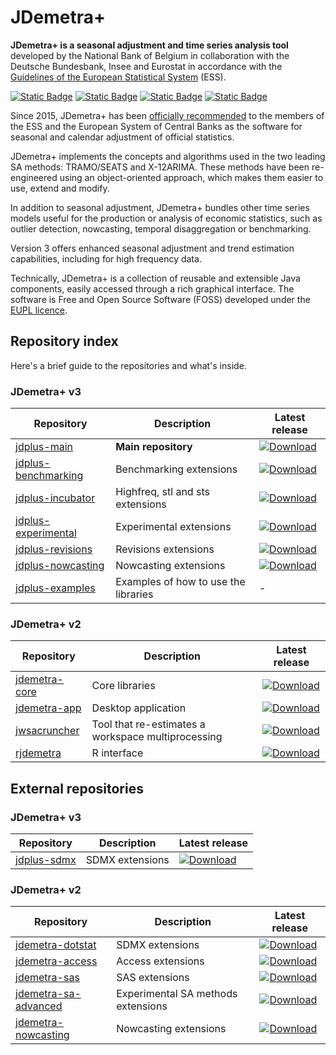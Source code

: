 # JDemetra+

**JDemetra+ is a seasonal adjustment and time series analysis tool** developed by the National Bank of Belgium in collaboration with the Deutsche Bundesbank, Insee and Eurostat in accordance with the [Guidelines of the European Statistical System](https://ec.europa.eu/eurostat/en/web/products-manuals-and-guidelines/w/ks-gq-24-012) (ESS).

[![Static Badge](https://img.shields.io/badge/Desktop_application-8A2BE2)](https://github.com/jdemetra/jdplus-main/releases/latest)
[![Static Badge](https://img.shields.io/badge/R_packages-8A2BE2)](https://github.com/rjdverse)
[![Static Badge](https://img.shields.io/badge/Documentation-8A2BE2)](https://jdemetra-new-documentation.netlify.app/)
[![Static Badge](https://img.shields.io/badge/Blog-8A2BE2)](https://jdemetra-universe-blog.netlify.app/)

Since 2015, JDemetra+ has been [officially recommended](https://github.com/user-attachments/files/17409112/2015-01-21.Jdemetra%2B.release.pdf) to the members of the ESS and the European System of Central Banks as the software for seasonal and calendar adjustment of official statistics.

JDemetra+ implements the concepts and algorithms used in the two leading SA methods: TRAMO/SEATS and X-12ARIMA. These methods have been re-engineered using an object-oriented approach, which makes them easier to use, extend and modify.

In addition to seasonal adjustment, JDemetra+ bundles other time series models useful for the production or analysis of economic statistics, such as outlier detection, nowcasting, temporal disaggregation or benchmarking. 

Version 3 offers enhanced seasonal adjustment and trend estimation capabilities, including for high frequency data.

Technically, JDemetra+ is a collection of reusable and extensible Java components, easily accessed through a rich graphical interface. The software is Free and Open Source Software (FOSS) developed under the [EUPL licence](https://interoperable-europe.ec.europa.eu/collection/eupl/eupl-text-eupl-12).

## Repository index

Here's a brief guide to the repositories and what's inside.

### JDemetra+ v3

| Repository | Description | Latest release |
|---|---|---|
| [jdplus-main](https://github.com/jdemetra/jdplus-main) | **Main repository** | [![Download](https://img.shields.io/github/release/jdemetra/jdplus-main.svg)](https://github.com/jdemetra/jdplus-main/releases/latest) |
| [jdplus-benchmarking](https://github.com/jdemetra/jdplus-benchmarking) | Benchmarking extensions | [![Download](https://img.shields.io/github/release/jdemetra/jdplus-benchmarking.svg)](https://github.com/jdemetra/jdplus-benchmarking/releases/latest) |
| [jdplus-incubator](https://github.com/jdemetra/jdplus-incubator) | Highfreq, stl and sts extensions | [![Download](https://img.shields.io/github/release/jdemetra/jdplus-incubator.svg)](https://github.com/jdemetra/jdplus-incubator/releases/latest) |
| [jdplus-experimental](https://github.com/jdemetra/jdplus-experimental) | Experimental extensions | [![Download](https://img.shields.io/github/release/jdemetra/jdplus-experimental.svg)](https://github.com/jdemetra/jdplus-experimental/releases/latest) |
| [jdplus-revisions](https://github.com/jdemetra/jdplus-revisions) | Revisions extensions | [![Download](https://img.shields.io/github/release/jdemetra/jdplus-revisions.svg)](https://github.com/jdemetra/jdplus-revisions/releases/latest) |
| [jdplus-nowcasting](https://github.com/jdemetra/jdplus-nowcasting) | Nowcasting extensions | [![Download](https://img.shields.io/github/release/jdemetra/jdplus-nowcasting.svg)](https://github.com/jdemetra/jdplus-nowcasting/releases/latest) |
| [jdplus-examples](https://github.com/jdemetra/jdplus-examples) | Examples of how to use the libraries | - |

### JDemetra+ v2

| Repository | Description | Latest release |
|---|---|---|
| [jdemetra-core](https://github.com/jdemetra/jdemetra-core) | Core libraries | [![Download](https://img.shields.io/github/release/jdemetra/jdemetra-core.svg)](https://github.com/jdemetra/jdemetra-core/releases/latest) |
| [jdemetra-app](https://github.com/jdemetra/jdemetra-app) | Desktop application | [![Download](https://img.shields.io/github/release/jdemetra/jdemetra-app.svg)](https://github.com/jdemetra/jdemetra-app/releases/latest) |
| [jwsacruncher](https://github.com/jdemetra/jwsacruncher) | Tool that re-estimates a workspace multiprocessing | [![Download](https://img.shields.io/github/release/jdemetra/jwsacruncher.svg)](https://github.com/jdemetra/jwsacruncher/releases/latest) |
| [rjdemetra](https://github.com/rjdverse/rjdemetra) | R interface | [![Download](https://img.shields.io/github/release/rjdverse/rjdemetra.svg)](https://github.com/rjdverse/rjdemetra/releases/latest) |

## External repositories

### JDemetra+ v3

| Repository | Description | Latest release |
|---|---|---|
| [jdplus-sdmx](https://github.com/nbbrd/jdplus-sdmx) | SDMX extensions | [![Download](https://img.shields.io/github/release/nbbrd/jdplus-sdmx.svg)](https://github.com/nbbrd/jdplus-sdmx/releases/latest) |

### JDemetra+ v2

| Repository | Description | Latest release |
|---|---|---|
| [jdemetra-dotstat](https://github.com/nbbrd/jdemetra-dotstat) | SDMX extensions | [![Download](https://img.shields.io/github/release/nbbrd/jdemetra-dotstat.svg)](https://github.com/nbbrd/jdemetra-dotstat/releases/latest) |
| [jdemetra-access](https://github.com/nbbrd/jdemetra-access) | Access extensions | [![Download](https://img.shields.io/github/release/nbbrd/jdemetra-access.svg)](https://github.com/nbbrd/jdemetra-access/releases/latest) |
| [jdemetra-sas](https://github.com/nbbrd/jdemetra-sas) | SAS extensions | [![Download](https://img.shields.io/github/release/nbbrd/jdemetra-sas.svg)](https://github.com/nbbrd/jdemetra-sas/releases/latest) |
| [jdemetra-sa-advanced](https://github.com/nbbrd/jdemetra-sa-advanced) | Experimental SA methods extensions | [![Download](https://img.shields.io/github/release/nbbrd/jdemetra-sa-advanced.svg)](https://github.com/nbbrd/jdemetra-sa-advanced/releases/latest) |
| [jdemetra-nowcasting](https://github.com/nbbrd/jdemetra-nowcasting) | Nowcasting extensions | [![Download](https://img.shields.io/github/release/nbbrd/jdemetra-nowcasting.svg)](https://github.com/nbbrd/jdemetra-nowcasting/releases/latest) |

